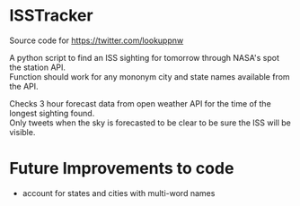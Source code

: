 # ISSTracker
Source code for https://twitter.com/lookuppnw

A python script to find an ISS sighting for tomorrow through NASA's spot the station API. <br />
Function should work for any mononym city and state names available from the API. <br />

Checks 3 hour forecast data from open weather API for the time of the longest sighting found. <br />
Only tweets when the sky is forecasted to be clear to be sure the ISS will be visible. <br />

# Future Improvements to code <br />
- account for states and cities with multi-word names <br />
